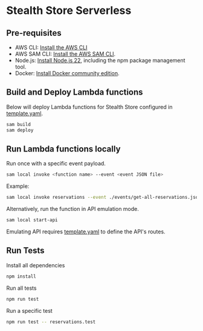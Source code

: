 # Stealth Store Serverless

## Pre-requisites

- AWS CLI: [Install the AWS CLI](https://docs.aws.amazon.com/cli/latest/userguide/getting-started-install.html)
- AWS SAM CLI: [Install the AWS SAM CLI](https://docs.aws.amazon.com/serverless-application-model/latest/developerguide/serverless-sam-cli-install.html).
- Node.js: [Install Node.js 22](https://nodejs.org/en/), including the npm package management tool.
- Docker: [Install Docker community edition](https://hub.docker.com/search/?type=edition&offering=community).

## Build and Deploy Lambda functions

Below will deploy Lambda functions for Stealth Store configured in [template.yaml](./template.yaml).

```bash
sam build
sam deploy
```

## Run Lambda functions locally

Run once with a specific event payload.

```bash
sam local invoke <function name> --event <event JSON file>
```

Example:

```bash
sam local invoke reservations --event ./events/get-all-reservations.json
```

Alternatively, run the function in API emulation mode.

```bash
sam local start-api
```

Emulating API requires [template.yaml](./template.yaml) to define the API's routes.

## Run Tests

Install all dependencies

```bash
npm install
```

Run all tests

```bash
npm run test
```

Run a specific test

```bash
npm run test -- reservations.test
```
